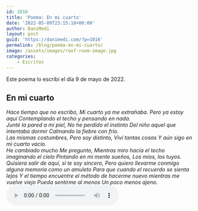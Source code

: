 ```yaml
---
id: 1016
title: 'Poema: En mi cuarto'
date: '2022-05-09T23:15:18+00:00'
author: DaniMedi
layout: post
guid: 'https://danimedi.com/?p=1016'
permalink: /blog/poema-en-mi-cuarto/
image: /assets/images/roof-room-image.jpg
categories:
    - Escritos
---
```


Este poema lo escribí el día 9 de mayo de 2022.

## En mi cuarto

<em>
Hace tiempo que no escribo,  
Mi cuarto ya me extrañaba.  
Pero ya estoy aquí  
Contemplando el techo y pensando en nada.  
<br>
Junté la pared a mi piel,  
No he perdido el instinto  
Del niño aquel que intentaba dormir  
Calmando la fiebre con frío.  
<br>
Las mismas costumbres,  
Pero soy distinto,  
Viví tantas cosas  
Y aún sigo en mi cuarto vacío.  
<br>
He cambiado mucho  
Me pregunto,  
Mientras miro hacia el techo imaginando el cielo  
Pintando en mi mente sueños,  
Los míos, los tuyos.  
<br>
Quisiera salir de aquí, si te soy sincero,  
Pero quiero llevarme conmigo alguna memoria como un amuleto  
Para que cuando el recuerdo se sienta lejos  
Y el tiempo encuentre el método de hacerme nuevo mientras me vuelve viejo  
Pueda sentirme al menos  
Un poco menos ajeno.  
</em>
<br>
<audio controls>
  <source src="/assets/audios/poema-en-mi-cuarto.mp3" type="audio/mpeg">
</audio>
